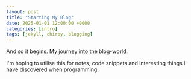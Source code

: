 ```yaml
---
layout: post
title: "Starting My Blog"
date: 2025-01-01 12:00:00 +0000
categories: [intro]
tags: [jekyll, chirpy, blogging]
---
```


And so it begins. My journey into the blog-world.

I'm hoping to utilise this for notes, code snippets and interesting things I have discovered when programming.

